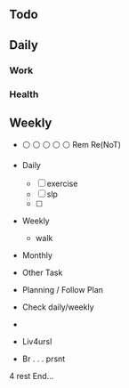 
## Todo
## Daily
### Work
### Health
## Weekly



* ⚪ ⚪ ⚪ ⚪ ⚪ Rem Re(NoT)
- Daily
  - [ ] exercise
  - [ ] slp
  - [ ] 
- Weekly
  - walk
- Monthly

- Other Task

* Planning / Follow Plan
* Check daily/weekly

* 
* Liv4ursl
* Br . . . prsnt

4 rest
End...
